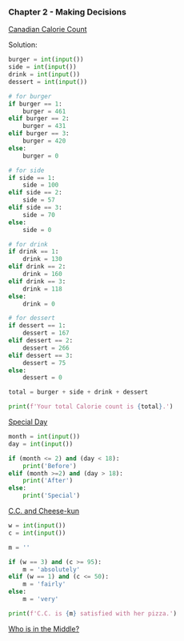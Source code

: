 ### Chapter 2 - Making Decisions

[Canadian Calorie Count](https://dmoj.ca/problem/ccc06j1/)

Solution:
```python
burger = int(input())
side = int(input())
drink = int(input())
dessert = int(input())

# for burger
if burger == 1:
    burger = 461
elif burger == 2:
    burger = 431
elif burger == 3:
    burger = 420
else:
    burger = 0

# for side 
if side == 1:
    side = 100
elif side == 2:
    side = 57
elif side == 3:
    side = 70
else:
    side = 0

# for drink
if drink == 1:
    drink = 130
elif drink == 2:
    drink = 160
elif drink == 3:
    drink = 118
else:
    drink = 0

# for dessert
if dessert == 1:
    dessert = 167
elif dessert == 2:
    dessert = 266
elif dessert == 3:
    dessert = 75
else:
    dessert = 0

total = burger + side + drink + dessert 

print(f'Your total Calorie count is {total}.')
```

[Special Day](https://dmoj.ca/problem/ccc15j1/)
```python
month = int(input())
day = int(input())

if (month <= 2) and (day < 18):
    print('Before')
elif (month >=2) and (day > 18):
    print('After')
else:
    print('Special')
```

[C.C. and Cheese-kun](https://dmoj.ca/problem/dmopc16c1p0/)
```python
w = int(input())
c = int(input())

m = ''

if (w == 3) and (c >= 95):
    m = 'absolutely'  
elif (w == 1) and (c <= 50):
    m = 'fairly'
else:
    m = 'very'

print(f'C.C. is {m} satisfied with her pizza.')
```

[Who is in the Middle?](https://dmoj.ca/problem/ccc07j1/)
```python
```